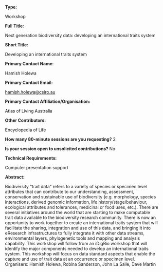 

**Type:** 

Workshop

**Full Title:** 

Next generation biodiversity data: developing an international traits system

**Short Title:** 

Developing an international traits system

**Primary Contact Name:** 

Hamish Holewa

**Primary Contact Email:** 

[hamish.holewa@csiro.au](mailto:hamish.holewa@csiro.au)

**Primary Contact Affiliation/Organisation:** 

Atlas of Living Australia

**Other Contributors:** 

Encyclopedia of Life

**How many 80-minute sessions are you requesting?** 2

**Is your session open to unsolicited contributions?** No

**Technical Requirements:** 

Computer presentation support 

**Abstract:** 

Biodiversity "trait data" refers to a variety of species or specimen level attributes that can contribute to our understanding, assessment, conservation and sustainable use of biodiversity (e.g. morphology, species interactions, derived genomic information, life history/stage/behaviour, ecological attributes and tolerances, medicinal or food uses, etc.). There are several initiatives around the world that are starting to make computable trait data available to the biodiversity research community. There is now an opportunity to work together to create an international traits system that will facilitate the sharing, integration and use of this data, and bringing it into eResearch infrastructures to fully integrate it with other data streams, environmental layers, phylogenetic tools and mapping and analysis capability. This workshop will follow from an iDigBio workshop that will identify the major components needed to develop an international traits system. This workshop will focus on data standard aspects that enable the capture and use of trait data at an occurrence or specimen level. Organisers: Hamish Holewa, Robina Sanderson, John La Salle, Dave Martin

